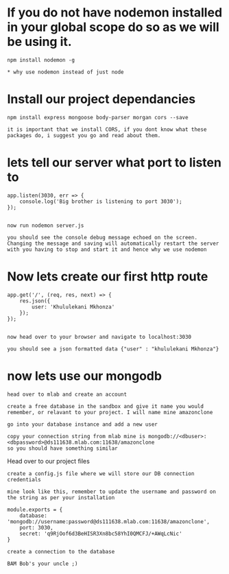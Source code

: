 # If you do not have nodemon installed in your global scope do so as we will be using it.

    npm install nodemon -g

    * why use nodemon instead of just node

# Install our project dependancies

    npm install express mongoose body-parser morgan cors --save

    it is important that we install CORS, if you dont know what these packages do, i suggest you go and read about them.


# lets tell our server what port to listen to

	app.listen(3030, err => {
		console.log('Big brother is listening to port 3030');
	});


	now run nodemon server.js

	you should see the console debug message echoed on the screen. Changing the message and saving will automatically restart the server with you having to stop and start it and hence why we use nodemon


# Now lets create our first http route

	app.get('/', (req, res, next) => {
        res.json({
            user: 'Khululekani Mkhonza'
        });
    });


	now head over to your browser and navigate to localhost:3030

	you should see a json formatted data {"user" : "khululekani Mkhonza"}


# now lets use our mongodb

	head over to mlab and create an account

	create a free database in the sandbox and give it name you would remember, or relavant to your project. I will name mine amazonclone

	go into your database instance and add a new user

	copy your connection string from mlab mine is mongodb://<dbuser>:<dbpassword>@ds111638.mlab.com:11638/amazonclone
	so you should have something similar

Head over to our project files

	create a config.js file where we will store our DB connection credentials

	mine look like this, remember to update the username and password on the string as per your installation

	module.exports = {
        database: 'mongodb://username:password@ds111638.mlab.com:11638/amazonclone',
        port: 3030,
        secret: 'q9RjOof6d3BeHISR3Xn8bc58YhI0QMCFJ/+AWqLcNic'
    }

	create a connection to the database

	BAM Bob's your uncle ;)






